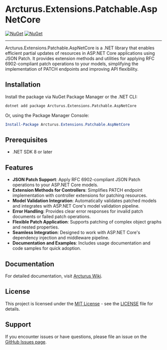 # Arcturus.Extensions.Patchable.AspNetCore

[![NuGet](https://img.shields.io/nuget/dt/Arcturus.Extensions.Patchable.AspNetCore.svg)](https://www.nuget.org/packages/Arcturus.Extensions.Patchable.AspNetCore) 
[![NuGet](https://img.shields.io/nuget/vpre/Arcturus.Extensions.Patchable.AspNetCore.svg)](https://www.nuget.org/packages/Arcturus.Extensions.Patchable.AspNetCore)

---

Arcturus.Extensions.Patchable.AspNetCore is a .NET library that enables efficient partial updates of resources in ASP.NET Core applications using JSON Patch. It provides extension methods and utilities for applying RFC 6902-compliant patch operations to your models, simplifying the implementation of PATCH endpoints and improving API flexibility.

## Installation

Install the package via NuGet Package Manager or the .NET CLI:

```bash
dotnet add package Arcturus.Extensions.Patchable.AspNetCore
```

Or, using the Package Manager Console:

```powershell
Install-Package Arcturus.Extensions.Patchable.AspNetCore
```

## Prerequisites

- .NET SDK 8 or later

## Features

- **JSON Patch Support**: Apply RFC 6902-compliant JSON Patch operations to your ASP.NET Core models.
- **Extension Methods for Controllers**: Simplifies PATCH endpoint implementation with controller extensions for patching resources.
- **Model Validation Integration**: Automatically validates patched models and integrates with ASP.NET Core's model validation pipeline.
- **Error Handling**: Provides clear error responses for invalid patch documents or failed patch operations.
- **Flexible Patch Application**: Supports patching of complex object graphs and nested properties.
- **Seamless Integration**: Designed to work with ASP.NET Core's dependency injection and middleware pipeline.
- **Documentation and Examples**: Includes usage documentation and code samples for quick adoption.

## Documentation

For detailed documentation, visit [Arcturus Wiki](https://github.com/cloudfy/Arcturus/wiki).

## License

This project is licensed under the [MIT License](LICENSE) - see the [LICENSE](LICENSE) file for details.

## Support

If you encounter issues or have questions, please file an issue on the [GitHub Issues page](https://github.com/cloudfy/Arcturus/issues).

